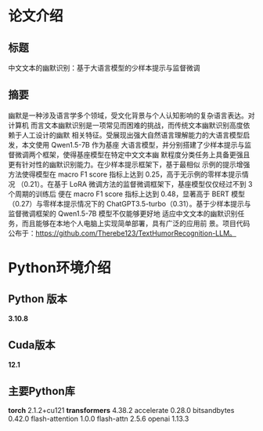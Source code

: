 # 论文介绍
## 标题
中文文本的幽默识别：基于大语言模型的少样本提示与监督微调
## 摘要
幽默是一种涉及语言学多个领域，受文化背景与个人认知影响的复杂语言表达。对计算机
而言文本幽默识别是一项常见而困难的挑战，而传统文本幽默识别高度依赖于人工设计的幽默
相关特征。受展现出强大自然语言理解能力的大语言模型启发，本文使用 Qwen1.5-7B 作为基座
大语言模型，并分别搭建了少样本提示与监督微调两个框架，使得基座模型在特定中文文本幽
默程度分类任务上具备更强且更有针对性的幽默识别能力。在少样本提示框架下，基于最相似
示例的提示增强方法使得模型在 macro F1 score 指标上达到 0.25，高于无示例的零样本提示情况
（0.21）。在基于 LoRA 微调方法的监督微调框架下，基座模型仅仅经过不到 3 个周期的训练后
便在 macro F1 score 指标上达到 0.48，显著高于 BERT 模型（0.27）与零样本提示情况下的
ChatGPT3.5-turbo（0.31）。基于少样本提示与监督微调框架的 Qwen1.5-7B 模型不仅能够更好地
适应中文文本的幽默识别任务，而且能够在本地个人电脑上实现简单部署，具有广泛的应用前
景。项目代码公布于：https://github.com/Therebe123/TextHumorRecognition-LLM。

# Python环境介绍
## Python 版本
**3.10.8**
## Cuda版本
**12.1**
## 主要Python库
**torch**  2.1.2+cu121
**transformers**  4.38.2
accelerate  0.28.0
bitsandbytes  0.42.0
flash-attention  1.0.0
flash-attn  2.5.6
openai  1.13.3

